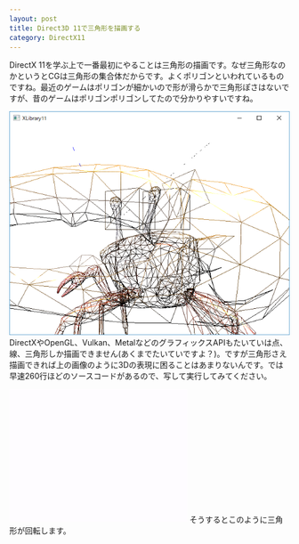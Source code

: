 ```yaml
---
layout: post
title: Direct3D 11で三角形を描画する
category: DirectX11
---
```

DirectX 11を学ぶ上で一番最初にやることは三角形の描画です。なぜ三角形なのかというとCGは三角形の集合体だからです。よくポリゴンといわれているものですね。最近のゲームはポリゴンが細かいので形が滑らかで三角形ぽさはないですが、昔のゲームはポリゴンポリゴンしてたので分かりやすいですね。

![](/assets/2018-05-23-001.png)
DirectXやOpenGL、Vulkan、MetalなどのグラフィックスAPIもたいていは点、線、三角形しか描画できません(あくまでたいていですよ？)。ですが三角形さえ描画できれば上の画像のように3Dの表現に困ることはあまりないんです。では早速260行ほどのソースコードがあるので、写して実行してみてください。

<script src="https://gist-it.appspot.com/github/itukikikuti/DirectX11Sample/blob/master/01DrawTriangle/Source.cpp"></script>

![](/assets/2018-08-08/001.gif)
そうするとこのように三角形が回転します。
